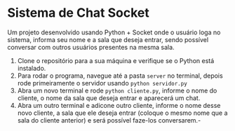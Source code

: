 # Sistema de Chat Socket
Um projeto desenvolvido usando Python + Socket onde o usuário loga no sistema, informa seu nome e a sala que deseja entrar, sendo possível conversar com outros usuários presentes na mesma sala.

1. Clone o repositório para a sua máquina e verifique se o Python está instalado.
2. Para rodar o programa, navegue até a pasta `server` no terminal, depois rode primeiramente o servidor usando `python servidor.py`
3. Abra um novo terminal e rode `python cliente.py`, informe o nome do cliente, o nome da sala que deseja entrar e aparecerá um chat.
4. Abra um outro terminal e adicone outro cliente, informe o nome desse novo cliente, a sala que ele deseja entrar (coloque o mesmo nome que a sala do cliente anterior) e será possível faze-los conversarem.-
